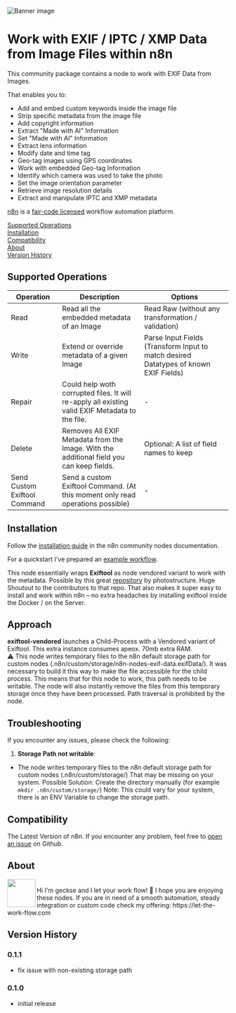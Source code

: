 ![Banner image](https://user-images.githubusercontent.com/10284570/173569848-c624317f-42b1-45a6-ab09-f0ea3c247648.png)

# Work with EXIF / IPTC / XMP Data from Image Files within n8n

This community package contains a node to work with EXIF Data from Images.


That enables you to:
* Add and embed custom keywords inside the image file
* Strip specific metadata from the image file
* Add copyright information
* Extract "Made with AI" Information
* Set "Made with AI" Information
* Extract lens information
* Modify date and time tag
* Geo-tag images using GPS coordinates
* Work with embedded Geo-tag Information
* Identify which camera was used to take the photo
* Set the image orientation parameter
* Retrieve image resolution details
* Extract and manipulate IPTC and XMP metadata

[n8n](https://n8n.io/) is a [fair-code licensed](https://docs.n8n.io/reference/license/) workflow automation platform.

[Supported Operations](#supported-operations)  
[Installation](#installation)  
[Compatibility](#compatibility)  
[About](#about)  
[Version History](#version-history)  

## Supported Operations

| Operation  | Description | Options |
| ------------- |  ------------- |  ------------- | 
| Read  | Read all the embedded metadata of an Image | Read Raw (without any transformation / validation) |
| Write  | Extend or override metadata of a given Image | Parse Input Fields (Transform Input to match desired Datatypes of known EXIF Fields) |
| Repair  | Could help woth corrupted files. It will re-apply all existing valid EXIF Metadata to the file. | - |
| Delete  | Removes All EXIF Metadata from the Image. With the additional field you can keep fields. | Optional: A list of field names to keep |
| Send Custom Exiftool Command | Send a custom Exiftool Command. (At this moment only read operations possible) | - |

## Installation
Follow the [installation guide](https://docs.n8n.io/integrations/community-nodes/installation/) in the n8n community nodes documentation.

For a quickstart I've prepared an [example workflow](https://cloud.let-the-work-flow.com/workflows/exif-node.json).

This node essentially wraps **Exiftool** as node vendored variant to work with the metadata.
Possible by this great [repository](https://github.com/photostructure/exiftool-vendored.js) by photostructure. Huge Shoutout to the contributors to that repo. 
That also makes it super easy to install and work within n8n – no extra headaches by installing exiftool inside the Docker / on the Server. 

## Approach

**exiftool-vendored** launches a Child-Process with a Vendored variant of Exiftool. This extra instance consumes apeox. 70mb extra RAM. <br>
⚠️ This node writes temporary files to the n8n default storage path for custom nodes (.n8n/custom/storage/n8n-nodes-exif-data.exifData/). It was necessary to build it this way to make the file accessible for the child process. This means that for this node to work, this path needs to be writable. The node will also instantly remove the files from this temporary storage once they have been processed. Path traversal is prohibited by the node.

## Troubleshooting

If you encounter any issues, please check the following:

1. **Storage Path not writable**:
- The node writes temporary files to the n8n default storage path for custom nodes (.n8n/custom/storage/)
That may be missing on your system. Possible Solution: Create the directory manually (for example `mkdir .n8n/custom/storage/`)
Note: This could vary for your system, there is an ENV Variable to change the storage path.

## Compatibility

The Latest Version of n8n. If you encounter any problem, feel free to [open an issue](https://github.com/geckse/n8n-nodes-exif-data) on Github. 

## About

<img src="https://cloud.let-the-work-flow.com/logo-64.png" align="left" height="64" width="64"> 
<br>
Hi I'm geckse and I let your work flow! 👋 
I hope you are enjoying these nodes. If you are in need of a smooth automation, steady integration or custom code check my offering: https://let-the-work-flow.com

## Version History
### 0.1.1
- fix issue with non-existing storage path
### 0.1.0
- initial release

